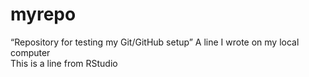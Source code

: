 # myrepo
“Repository for testing my Git/GitHub setup”
A line I wrote on my local computer  
This is a line from RStudio